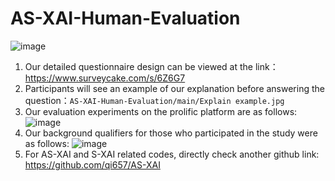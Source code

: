 # AS-XAI-Human-Evaluation
![image](https://www.surveycake.com/marketing/admin_template/ai-research-1.jpg)
1. Our detailed questionnaire design can be viewed at the link：https://www.surveycake.com/s/6Z6G7
2. Participants will see an example of our explanation before answering the question：`AS-XAI-Human-Evaluation/main/Explain example.jpg`
3. Our evaluation experiments on the prolific platform are as follows:
![image](https://github.com/qi657/AS-XAI-Human-Evaluation/assets/52816600/4b33fd0e-2b3e-4f9c-91f8-2ad110ba1269)
4. Our background qualifiers for those who participated in the study were as follows:
![image](https://github.com/qi657/AS-XAI-Human-Evaluation/assets/52816600/bf19ceaf-0829-4e81-b13b-3b3562b216bf)
5. For AS-XAI and S-XAI related codes, directly check another github link: https://github.com/qi657/AS-XAI
